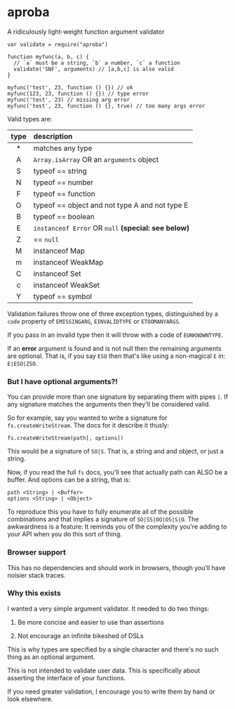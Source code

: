 aproba
======

A ridiculously light-weight function argument validator

```
var validate = require("aproba")

function myfunc(a, b, c) {
  // `a` must be a string, `b` a number, `c` a function
  validate('SNF', arguments) // [a,b,c] is also valid
}

myfunc('test', 23, function () {}) // ok
myfunc(123, 23, function () {}) // type error
myfunc('test', 23) // missing arg error
myfunc('test', 23, function () {}, true) // too many args error

```

Valid types are:

| type | description
| :--: | :----------
| *    | matches any type
| A    | `Array.isArray` OR an `arguments` object
| S    | typeof == string
| N    | typeof == number
| F    | typeof == function
| O    | typeof == object and not type A and not type E
| B    | typeof == boolean
| E    | `instanceof Error` OR `null` **(special: see below)**
| Z    | == `null`
| M    | instanceof Map
| m    | instanceof WeakMap
| C    | instanceof Set
| c    | instanceof WeakSet
| Y    | typeof == symbol

Validation failures throw one of three exception types, distinguished by a
`code` property of `EMISSINGARG`, `EINVALIDTYPE` or `ETOOMANYARGS`.

If you pass in an invalid type then it will throw with a code of
`EUNKNOWNTYPE`.

If an **error** argument is found and is not null then the remaining
arguments are optional.  That is, if you say `ESO` then that's like using a
non-magical `E` in: `E|ESO|ZSO`.

### But I have optional arguments?!

You can provide more than one signature by separating them with pipes `|`.
If any signature matches the arguments then they'll be considered valid.

So for example, say you wanted to write a signature for
`fs.createWriteStream`.  The docs for it describe it thusly:

```
fs.createWriteStream(path[, options])
```

This would be a signature of `SO|S`.  That is, a string and and object, or
just a string.

Now, if you read the full `fs` docs, you'll see that actually path can ALSO
be a buffer.  And options can be a string, that is:
```
path <String> | <Buffer>
options <String> | <Object>
```

To reproduce this you have to fully enumerate all of the possible
combinations and that implies a signature of `SO|SS|OO|OS|S|O`.  The
awkwardness is a feature: It reminds you of the complexity you're adding to
your API when you do this sort of thing.


### Browser support

This has no dependencies and should work in browsers, though you'll have
noisier stack traces.

### Why this exists

I wanted a very simple argument validator. It needed to do two things:

1. Be more concise and easier to use than assertions

2. Not encourage an infinite bikeshed of DSLs

This is why types are specified by a single character and there's no such
thing as an optional argument. 

This is not intended to validate user data. This is specifically about
asserting the interface of your functions.

If you need greater validation, I encourage you to write them by hand or
look elsewhere.
